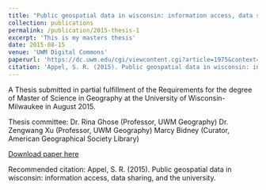 ```yaml
---
title: "Public geospatial data in wisconsin: information access, data sharing, and the university (Thesis)"
collection: publications
permalink: /publication/2015-thesis-1
excerpt: 'This is my masters thesis'
date: 2015-08-15
venue: 'UWM Digital Commons'
paperurl: 'https://dc.uwm.edu/cgi/viewcontent.cgi?article=1975&context=etd'
citation: 'Appel, S. R. (2015). Public geospatial data in wisconsin: information access, data sharing, and the university.'
---
```

A Thesis submitted in partial fulfillment of the Requirements for the degree of Master of Science in Geography at the University of Wisconsin-Milwaukee in August 2015.

Thesis committee:
Dr. Rina Ghose (Professor, UWM Geography)
Dr. Zengwang Xu (Professor, UWM Geography)
Marcy Bidney (Curator, American Geographical Society Library)

[Download paper here](https://dc.uwm.edu/cgi/viewcontent.cgi?article=1975&context=etd)

Recommended citation: Appel, S. R. (2015). Public geospatial data in wisconsin: information access, data sharing, and the university.